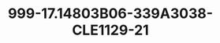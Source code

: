 ---
title: 999-17.14803B06-339A3038-CLE1129-21
image: 999-17.14803B06-339A3038-CLE1129-21.jpg
brand: classic-collection
layout: vestito
---
